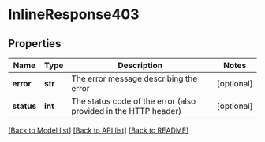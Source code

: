 # InlineResponse403

## Properties
Name | Type | Description | Notes
------------ | ------------- | ------------- | -------------
**error** | **str** | The error message describing the error | [optional] 
**status** | **int** | The status code of the error (also provided in the HTTP header) | [optional] 

[[Back to Model list]](../README.md#documentation-for-models) [[Back to API list]](../README.md#documentation-for-api-endpoints) [[Back to README]](../README.md)


